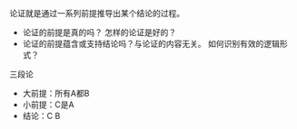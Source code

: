 论证就是通过一系列前提推导出某个结论的过程。
- 论证的前提是真的吗？
怎样的论证是好的？
- 论证的前提蕴含或支持结论吗？与论证的内容无关。
如何识别有效的逻辑形式？

三段论
- 大前提：所有A都B
- 小前提：C是A
- 结论：C B